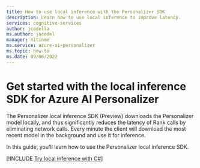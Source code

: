 ```yaml
---
title: How to use local inference with the Personalizer SDK
description: Learn how to use local inference to improve latency.
services: cognitive-services
author: jcodella
ms.author: jacodel
manager: nitinme
ms.service: azure-ai-personalizer
ms.topic: how-to
ms.date: 09/06/2022
---
```


# Get started with the local inference SDK for Azure AI Personalizer

The Personalizer local inference SDK (Preview) downloads the Personalizer model locally, and thus significantly reduces the latency of Rank calls by eliminating network calls. Every minute the client will download the most recent model in the background and use it for inference.

In this guide, you'll learn how to use the Personalizer local inference SDK.

[!INCLUDE [Try local inference with C#](./includes/quickstart-local-inference-csharp.md)]
